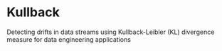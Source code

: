 # Kullback
Detecting drifts in data streams using Kullback-Leibler (KL) divergence measure for data engineering applications
